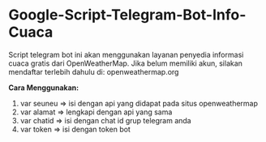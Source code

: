 # Google-Script-Telegram-Bot-Info-Cuaca
Script telegram bot ini akan menggunakan layanan penyedia informasi cuaca gratis dari OpenWeatherMap. Jika belum memiliki akun, silakan mendaftar terlebih dahulu di: openweathermap.org

**Cara Menggunakan:**

1. var seuneu => isi dengan api yang didapat pada situs openweathermap
2. var alamat => lengkapi dengan api yang sama
3. var chatid => isi dengan chat id grup telegram anda
4. var token => isi dengan token bot
